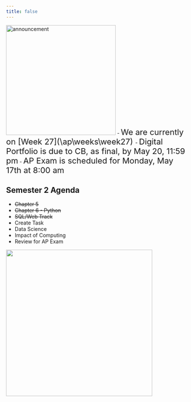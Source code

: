 ```yaml
---
title: false
---
```


<meta http-equiv="refresh" content="600"/>

<img src="https://www.dominicavibes.dm/wp-content/uploads/2016/09/Announcement-Icon.jpg" alt="announcement" height="300"> 
- <span style="font-size: 22px;">We are currently on [Week 27](\ap\weeks\week27) </span>
- <span style="font-size: 22px;">Digital Portfolio is due to CB, as final, by May 20, 11:59 pm</span>
- <span style="font-size: 22px;">AP Exam is scheduled for Monday, May 17th at 8:00 am</span>

<!-- # Hello, world!


This is CS50 AP, Harvard University's introduction to the intellectual enterprises of computer science and the art of programming for students in high school, which satisfies the College Board's AP CS Principles curriculum framework.

<iframe src="https://www.youtube.com/embed/tZxLMIk_SaY?playlist=GAB6Gm7pTTA"></iframe> -->


## Semester 2 Agenda

- ~~Chapter 5~~
- ~~Chapter 6 - Python~~
- ~~SQL/Web Track~~
- Create Task
- Data Science
- Impact of Computing
- Review for AP Exam

<img src="" alt="" height="400">
